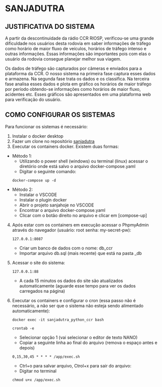 # SANJADUTRA

## JUSTIFICATIVA DO SISTEMA

A partir da descontinuidade da rádio CCR RIOSP, verificou-se uma grande dificuldade nos usuários desta rodovia em saber informações de tráfego como horário de maior fluxo de veículos, horários de tráfego intenso e outras informações. Essas informações são importantes pois com elas o usuário da rodovia consegue planejar melhor sua viagem.

Os dados de tráfego são capturados por câmeras e enviados para a plataforma da CCR. O nosso sistema na primeira fase captura esses dados e armazena. Na segunda fase trata os dados e os classifica. Na terceira fase analisa esses dados e plota em gráfico os horários de maior tráfego por período obtendo-se informações como horários de maior fluxo, acidentes etc. Esses gráficos são apresentados em uma plataforma web para verificação do usuário.

## COMO CONFIGURAR OS SISTEMAS

Para funcionar os sistemas é necessário:

1. Instalar o docker desktop
2. Fazer um clone no repositório [sanjadutra](https://github.com/justinojjsj/sanjadutra.git)
3. Executar os containers docker. Existem duas formas:
- Método 1: 
    - Utilizando o power shell (windows) ou terminal (linux) acessar o diretório onde está salvo o arquivo docker-compose.yaml
    - Digitar o seguinte comando: 
    ```
    docker-compose up -d
    ```
- Método 2:
    - Instalar o VSCODE
    - Instalar o plugin docker
    - Abrir o projeto sanjahoje no VSCODE
    - Encontrar o arquivo docker-compose.yaml
    - Clicar com o botão direito no arquivo e clicar em [compose-up]

4. Após estar com os containers em execução acessar o PhpmyAdmin através do navegador (usuário: root senha: my-secret-pw):
    ```
    127.0.0.1:8087 
    ```
    - Criar um banco de dados com o nome: db_ccr
    - Importar arquivo db.sql (mais recente) que está na pasta _db

5. Acessar o site do sistema:
    ```
    127.0.0.1:88
    ```
    - A cada 15 minutos os dados do site são atualizados automaticamente (aguarde esse tempo para ver os dados carregados na página)

6. Executar os containers e configurar o cron (essa passo não é necessário, a não ser que o sistema não esteja sendo alimentado automaticamente):
    ```
    docker exec -it sanjadutra_python_ccr bash
    ```
    ```
    crontab -e
    ```
    - Selecionar opção 1 (vai selecionar o editor de texto NANO)
    - Copiar a seguinte linha ao final do arquivo (remova o espaço antes e depois)
    ```
    0,15,30,45 * * * * /app/exec.sh
    ```
    - Ctrl+o para salvar arquivo, Ctrol+x para sair do arquivo:
    - Digitar no terminal
    ```
    chmod u+x /app/exec.sh
    ```